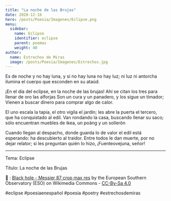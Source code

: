```yaml
---
title: "La noche de las Brujas"
date: 2020-12-16
hero: /posts/Poesia/Imagenes/Eclipse.png
menu:
  sidebar:
    name: Eclipse
    identifier: eclipse
    parent: poemas
    weight: 40
author:
  name: Estrechos de Miras
  image: /posts/Poesia/Imagenes/Estrechos.jpg
---
```


Es de noche y no hay luna, 
y si no hay luna no hay luz;
ni luz ni antorcha ilumina
el cuerpo que esconden en su ataúd.

 ¡En el día del eclipse, en la noche de las brujas!
Ahí se citan los tres para llenar de oro las alforjas
Son un cura y un panadero, y los sigue un timador;
Vienen a buscar dinero para comprar algo de calor.

El uno escala la tapia, el otro vigila el jardín;
les abre la puerta el tercero, que ha conquistado al edil.
Van rondando la casa, buscando llenar su saco;
sólo encuentran muebles de ikea, un poäng y un sollerön

Cuando llegan al despacho, donde guarda lo de valor
el edil está esperando: ha descubierto al traidor.
Entre todos le dan muerte, por no dejar relator;
si les preguntan quién lo hizo, ¡Fuenteovejuna, señor!

---

Tema: Eclipse

Título: La noche de las Brujas

📸 : [Black hole - Messier 87 crop max res](https://commons.wikimedia.org/wiki/File:Black_hole_-_Messier_87_crop_max_res.jpg) by the  European Southern Observatory (ESO) on Wikimedia Commons - [CC-By-Sa 4.0](https://creativecommons.org/licenses/by/4.0/deed.en)

#eclipse #poesiaenespañol #poesia #poetry #estrechosdemiras
